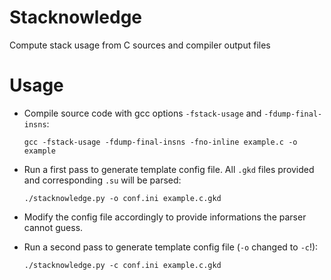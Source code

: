 # Stacknowledge
Compute stack usage from C sources and compiler output files


# Usage

-  Compile source code with gcc options `-fstack-usage` and `-fdump-final-insns`:

	```
	gcc -fstack-usage -fdump-final-insns -fno-inline example.c -o example
	```

-  Run a first pass to generate template config file. All `.gkd` files provided and corresponding `.su` will be parsed:

	```
	./stacknowledge.py -o conf.ini example.c.gkd
	```

-  Modify the config file accordingly to provide informations the parser cannot guess.

-  Run a second pass to generate template config file (`-o` changed to `-c`!):

	```
	./stacknowledge.py -c conf.ini example.c.gkd
	```

